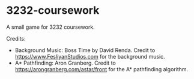 # 3232-coursework
A small game for 3232 coursework.

Credits:

- Background Music: Boss Time by David Renda.
Credit to https://www.FesliyanStudios.com for the background music.
- A* Pathfinding: Aron Granberg.
Credit to https://arongranberg.com/astar/front for the A* pathfinding algorithm.
